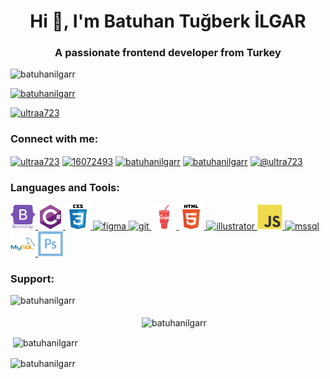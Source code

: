 <h1 align="center">Hi 👋, I'm Batuhan Tuğberk İLGAR</h1>
<h3 align="center">A passionate frontend developer from Turkey</h3>

<p align="left"> <img src="https://komarev.com/ghpvc/?username=batuhanilgarr&label=Profile%20views&color=0e75b6&style=flat" alt="batuhanilgarr" /> </p>

<p align="left"> <a href="https://github.com/ryo-ma/github-profile-trophy"><img src="https://github-profile-trophy.vercel.app/?username=batuhanilgarr" alt="batuhanilgarr" /></a> </p>

<p align="left"> <a href="https://twitter.com/ultraa723" target="blank"><img src="https://img.shields.io/twitter/follow/ultraa723?logo=twitter&style=for-the-badge" alt="ultraa723" /></a> </p>

<h3 align="left">Connect with me:</h3>
<p align="left">
<a href="https://twitter.com/ultraa723" target="blank"><img align="center" src="https://raw.githubusercontent.com/rahuldkjain/github-profile-readme-generator/master/src/images/icons/Social/twitter.svg" alt="ultraa723" height="30" width="40" /></a>
<a href="https://stackoverflow.com/users/16072493" target="blank"><img align="center" src="https://raw.githubusercontent.com/rahuldkjain/github-profile-readme-generator/master/src/images/icons/Social/stack-overflow.svg" alt="16072493" height="30" width="40" /></a>
<a href="https://instagram.com/batuhanilgarr" target="blank"><img align="center" src="https://raw.githubusercontent.com/rahuldkjain/github-profile-readme-generator/master/src/images/icons/Social/instagram.svg" alt="batuhanilgarr" height="30" width="40" /></a>
<a href="https://www.hackerrank.com/batuhanilgarr" target="blank"><img align="center" src="https://raw.githubusercontent.com/rahuldkjain/github-profile-readme-generator/master/src/images/icons/Social/hackerrank.svg" alt="batuhanilgarr" height="30" width="40" /></a>
<a href="https://www.hackerearth.com/@ultra723" target="blank"><img align="center" src="https://raw.githubusercontent.com/rahuldkjain/github-profile-readme-generator/master/src/images/icons/Social/hackerearth.svg" alt="@ultra723" height="30" width="40" /></a>
</p>

<h3 align="left">Languages and Tools:</h3>
<p align="left"> <a href="https://getbootstrap.com" target="_blank" rel="noreferrer"> <img src="https://raw.githubusercontent.com/devicons/devicon/master/icons/bootstrap/bootstrap-plain-wordmark.svg" alt="bootstrap" width="40" height="40"/> </a> <a href="https://www.w3schools.com/cs/" target="_blank" rel="noreferrer"> <img src="https://raw.githubusercontent.com/devicons/devicon/master/icons/csharp/csharp-original.svg" alt="csharp" width="40" height="40"/> </a> <a href="https://www.w3schools.com/css/" target="_blank" rel="noreferrer"> <img src="https://raw.githubusercontent.com/devicons/devicon/master/icons/css3/css3-original-wordmark.svg" alt="css3" width="40" height="40"/> </a> <a href="https://www.figma.com/" target="_blank" rel="noreferrer"> <img src="https://www.vectorlogo.zone/logos/figma/figma-icon.svg" alt="figma" width="40" height="40"/> </a> <a href="https://git-scm.com/" target="_blank" rel="noreferrer"> <img src="https://www.vectorlogo.zone/logos/git-scm/git-scm-icon.svg" alt="git" width="40" height="40"/> </a> <a href="https://gulpjs.com" target="_blank" rel="noreferrer"> <img src="https://raw.githubusercontent.com/devicons/devicon/master/icons/gulp/gulp-plain.svg" alt="gulp" width="40" height="40"/> </a> <a href="https://www.w3.org/html/" target="_blank" rel="noreferrer"> <img src="https://raw.githubusercontent.com/devicons/devicon/master/icons/html5/html5-original-wordmark.svg" alt="html5" width="40" height="40"/> </a> <a href="https://www.adobe.com/in/products/illustrator.html" target="_blank" rel="noreferrer"> <img src="https://www.vectorlogo.zone/logos/adobe_illustrator/adobe_illustrator-icon.svg" alt="illustrator" width="40" height="40"/> </a> <a href="https://developer.mozilla.org/en-US/docs/Web/JavaScript" target="_blank" rel="noreferrer"> <img src="https://raw.githubusercontent.com/devicons/devicon/master/icons/javascript/javascript-original.svg" alt="javascript" width="40" height="40"/> </a> <a href="https://www.microsoft.com/en-us/sql-server" target="_blank" rel="noreferrer"> <img src="https://www.svgrepo.com/show/303229/microsoft-sql-server-logo.svg" alt="mssql" width="40" height="40"/> </a> <a href="https://www.mysql.com/" target="_blank" rel="noreferrer"> <img src="https://raw.githubusercontent.com/devicons/devicon/master/icons/mysql/mysql-original-wordmark.svg" alt="mysql" width="40" height="40"/> </a> <a href="https://www.photoshop.com/en" target="_blank" rel="noreferrer"> <img src="https://raw.githubusercontent.com/devicons/devicon/master/icons/photoshop/photoshop-line.svg" alt="photoshop" width="40" height="40"/> </a> </p>

<h3 align="left">Support:</h3>
<p><a href="https://www.buymeacoffee.com/batuhanilgarr"> <img align="left" src="https://cdn.buymeacoffee.com/buttons/v2/default-yellow.png" height="50" width="210" alt="batuhanilgarr" /></a></p><br><br>

<img align="center" src="https://github-readme-stats.vercel.app/api/top-langs?username=batuhanilgarr&show_icons=true&locale=en&layout=compact" alt="batuhanilgarr" />

<p>&nbsp;<img align="center" src="https://github-readme-stats.vercel.app/api?username=batuhanilgarr&show_icons=true&locale=en" alt="batuhanilgarr" /></p>

<p><img align="center" src="https://github-readme-streak-stats.herokuapp.com/?user=batuhanilgarr&" alt="batuhanilgarr" /></p>
